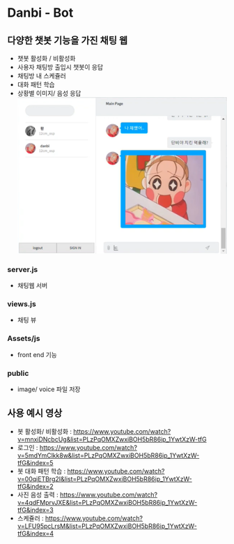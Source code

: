 # Danbi - Bot 

## 다양한 챗봇 기능을 가진 채팅 웹 
 - 챗봇 활성화 / 비활성화 
 - 사용자 채팅방 출입시 챗봇이 응답
 - 채팅방 내 스케쥴러
 - 대화 패턴 학습
 - 상황별 이미지/ 음성 응답 
![db](./public/db.png)
### server.js
 - 채팅웹 서버 
### views.js 
 - 채팅 뷰 
### Assets/js
 - front end 기능  
### public 
 - image/ voice 파일 저장 

## 사용 예시 영상 
 - 봇 활성화/ 비활성화 : https://www.youtube.com/watch?v=mnxiDNcbcUg&list=PLzPqOMXZwxiBOH5bR86ip_1YwtXzW-tfG
 - 로그인 : https://www.youtube.com/watch?v=5mdYmClkk8w&list=PLzPqOMXZwxiBOH5bR86ip_1YwtXzW-tfG&index=5
 - 봇 대화 패턴 학습 : https://www.youtube.com/watch?v=00qiETBrg2I&list=PLzPqOMXZwxiBOH5bR86ip_1YwtXzW-tfG&index=2
 - 사진 음성 출력 : https://www.youtube.com/watch?v=4qdFMprvJXE&list=PLzPqOMXZwxiBOH5bR86ip_1YwtXzW-tfG&index=3
 - 스케쥴러 : https://www.youtube.com/watch?v=LFU95pcLrsM&list=PLzPqOMXZwxiBOH5bR86ip_1YwtXzW-tfG&index=4
